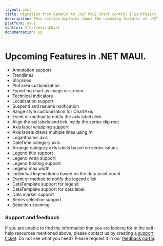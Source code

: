 ```yaml
---
layout: post
title: Migration from Xamarin to .NET MAUI Chart control | Syncfusion
description: This section explains about the upcoming features of .NET MAUI.
platform: maui
control: SfCartesianChart
documentation: ug
---
```


# Upcoming Features in .NET MAUI.

* Annotation support
* Trendlines
* Striplines
* Plot area customization
* Exporting chart as image or stream
* Technical indicators
* Localization support
* Suspend and resume notification
* Range style customization for ChartAxis
* Event or method to notify the axis label click
* Align the axi labels and tick inside the series clip rect
* Axis label wrapping support
* Axis labels draws multiple lines using /n
* Logarithamic axis 
* DateTime category axis
* Arrange category axis labels based on series values
* Legend title support
* Legend wrap support
* Legend floating support
* Legend max width
* Individual legend items based on the data point count
* Event or method to notify the legend click
* DataTemplate support for legend
* DataTemplate support for data label
* Data marker support
* Series selection support
* Selection zooming


### Support and feedback

If you are unable to find the information that you are looking for in the self-help resources mentioned above, please contact us by creating a [support ticket](https://www.syncfusion.com/support/directtrac/incidents).
Do not see what you need? Please request it in our [feedback portal](https://www.syncfusion.com/feedback/maui).
